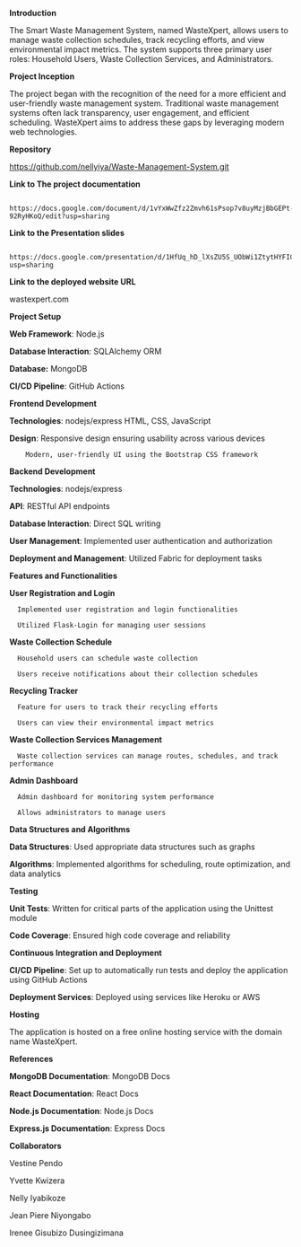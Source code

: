 **Introduction**

The Smart Waste Management System, named WasteXpert, allows users to manage waste collection schedules, track recycling efforts, and view environmental impact metrics. The system supports three primary user roles: Household Users, Waste Collection Services, and Administrators.

**Project Inception**

The project began with the recognition of the need for a more efficient and user-friendly waste management system. Traditional waste management systems often lack transparency, user engagement, and efficient scheduling. WasteXpert aims to address these gaps by leveraging modern web technologies.

**Repository**

  https://github.com/nellyiya/Waste-Management-System.git

**Link to The project documentation**

      https://docs.google.com/document/d/1vYxWwZfz2Zmvh61sPsop7v8uyMzjBbGEPt-92RyHKoQ/edit?usp=sharing
     
**Link to the Presentation slides**

     https://docs.google.com/presentation/d/1HfUq_hD_lXsZU5S_UObWi1ZtytHYFIC7qscSndAc4v4/edit?usp=sharing

**Link to the deployed website URL**


wastexpert.com


**Project Setup**

   **Web Framework**: Node.js

   **Database Interaction**: SQLAlchemy ORM

   **Database:** MongoDB

   **CI/CD Pipeline**: GitHub Actions

**Frontend Development**

   **Technologies**: nodejs/express
   HTML, CSS, JavaScript

   **Design**:
        Responsive design ensuring usability across various devices
     
        Modern, user-friendly UI using the Bootstrap CSS framework

**Backend Development**

   **Technologies**: nodejs/express

   **API**: RESTful API endpoints

   **Database Interaction**: Direct SQL writing

   **User Management**: Implemented user authentication and authorization

   **Deployment and Management**: Utilized Fabric for deployment tasks

 **Features and Functionalities**

   **User Registration and Login**

      Implemented user registration and login functionalities

      Utilized Flask-Login for managing user sessions

   **Waste Collection Schedule**

      Household users can schedule waste collection

      Users receive notifications about their collection schedules

   **Recycling Tracker**

      Feature for users to track their recycling efforts

      Users can view their environmental impact metrics

   **Waste Collection Services Management**

      Waste collection services can manage routes, schedules, and track performance

  **Admin Dashboard**

      Admin dashboard for monitoring system performance

      Allows administrators to manage users

**Data Structures and Algorithms**

   **Data Structures**: Used appropriate data structures such as graphs

   **Algorithms**: Implemented algorithms for scheduling, route optimization, and data analytics

**Testing**

   **Unit Tests**: Written for critical parts of the application using the Unittest module

   **Code Coverage**: Ensured high code coverage and reliability

**Continuous Integration and Deployment**

   **CI/CD Pipeline**: Set up to automatically run tests and deploy the application using GitHub Actions

   **Deployment Services**: Deployed using services like Heroku or AWS

**Hosting**

   The application is hosted on a free online hosting service with the domain name WasteXpert.

**References**

   **MongoDB Documentation**: MongoDB Docs

   **React Documentation**: React Docs

   **Node.js Documentation**: Node.js Docs

   **Express.js Documentation**: Express Docs


**Collaborators**

   Vestine Pendo

   Yvette Kwizera

   Nelly Iyabikoze

   Jean Piere Niyongabo

   Irenee Gisubizo Dusingizimana

